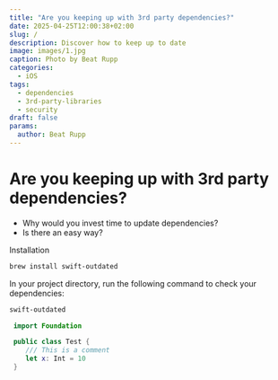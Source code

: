 ```yaml
---
title: "Are you keeping up with 3rd party dependencies?"
date: 2025-04-25T12:00:38+02:00
slug: /
description: Discover how to keep up to date
image: images/1.jpg
caption: Photo by Beat Rupp
categories:
  - iOS
tags:
  - dependencies
  - 3rd-party-libraries
  - security
draft: false
params:
  author: Beat Rupp
---
```


# Are you keeping up with 3rd party dependencies?

- Why would you invest time to update dependencies?
- Is there an easy way?

Installation

```bash
brew install swift-outdated
```

In your project directory, run the following command to check your dependencies:

```bash
swift-outdated
```

```swift
 import Foundation

 public class Test {
    /// This is a comment
    let x: Int = 10
 }
```
